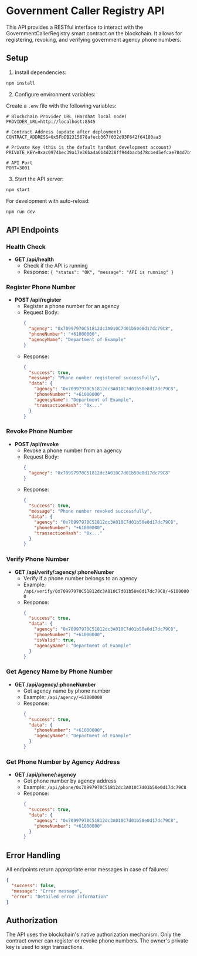 # Government Caller Registry API

This API provides a RESTful interface to interact with the GovernmentCallerRegistry smart contract on the blockchain. It allows for registering, revoking, and verifying government agency phone numbers.

## Setup

1. Install dependencies:

```bash
npm install
```

2. Configure environment variables:

Create a `.env` file with the following variables:

```
# Blockchain Provider URL (Hardhat local node)
PROVIDER_URL=http://localhost:8545

# Contract Address (update after deployment)
CONTRACT_ADDRESS=0x5FbDB2315678afecb367f032d93F642f64180aa3

# Private Key (this is the default hardhat development account)
PRIVATE_KEY=0xac0974bec39a17e36ba4a6b4d238ff944bacb478cbed5efcae784d7bf4f2ff80

# API Port
PORT=3001
```

3. Start the API server:

```bash
npm start
```

For development with auto-reload:

```bash
npm run dev
```

## API Endpoints

### Health Check
- **GET /api/health**
  - Check if the API is running
  - Response: `{ "status": "OK", "message": "API is running" }`

### Register Phone Number
- **POST /api/register**
  - Register a phone number for an agency
  - Request Body:
    ```json
    {
      "agency": "0x70997970C51812dc3A010C7d01b50e0d17dc79C8",
      "phoneNumber": "+61000000",
      "agencyName": "Department of Example"
    }
    ```
  - Response:
    ```json
    {
      "success": true,
      "message": "Phone number registered successfully",
      "data": {
        "agency": "0x70997970C51812dc3A010C7d01b50e0d17dc79C8",
        "phoneNumber": "+61000000",
        "agencyName": "Department of Example",
        "transactionHash": "0x..."
      }
    }
    ```

### Revoke Phone Number
- **POST /api/revoke**
  - Revoke a phone number from an agency
  - Request Body:
    ```json
    {
      "agency": "0x70997970C51812dc3A010C7d01b50e0d17dc79C8"
    }
    ```
  - Response:
    ```json
    {
      "success": true,
      "message": "Phone number revoked successfully",
      "data": {
        "agency": "0x70997970C51812dc3A010C7d01b50e0d17dc79C8",
        "phoneNumber": "+61000000",
        "transactionHash": "0x..."
      }
    }
    ```

### Verify Phone Number
- **GET /api/verify/:agency/:phoneNumber**
  - Verify if a phone number belongs to an agency
  - Example: `/api/verify/0x70997970C51812dc3A010C7d01b50e0d17dc79C8/+61000000`
  - Response:
    ```json
    {
      "success": true,
      "data": {
        "agency": "0x70997970C51812dc3A010C7d01b50e0d17dc79C8",
        "phoneNumber": "+61000000",
        "isValid": true,
        "agencyName": "Department of Example"
      }
    }
    ```

### Get Agency Name by Phone Number
- **GET /api/agency/:phoneNumber**
  - Get agency name by phone number
  - Example: `/api/agency/+61000000`
  - Response:
    ```json
    {
      "success": true,
      "data": {
        "phoneNumber": "+61000000",
        "agencyName": "Department of Example"
      }
    }
    ```

### Get Phone Number by Agency Address
- **GET /api/phone/:agency**
  - Get phone number by agency address
  - Example: `/api/phone/0x70997970C51812dc3A010C7d01b50e0d17dc79C8`
  - Response:
    ```json
    {
      "success": true,
      "data": {
        "agency": "0x70997970C51812dc3A010C7d01b50e0d17dc79C8",
        "phoneNumber": "+61000000"
      }
    }
    ```

## Error Handling

All endpoints return appropriate error messages in case of failures:

```json
{
  "success": false,
  "message": "Error message",
  "error": "Detailed error information"
}
```

## Authorization

The API uses the blockchain's native authorization mechanism. Only the contract owner can register or revoke phone numbers. The owner's private key is used to sign transactions.
